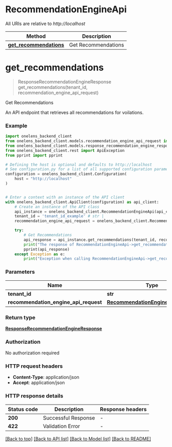# RecommendationEngineApi

All URIs are relative to *http://localhost*

Method | Description
------------- | -------------
[**get_recommendations**](RecommendationEngineApi.md#get_recommendations) | Get Recommendations


# **get_recommendations**
> ResponseRecommendationEngineResponse get_recommendations(tenant_id, recommendation_engine_api_request)

Get Recommendations

An API endpoint that retrieves all recommendations for voilations.

### Example


```python
import onelens_backend_client
from onelens_backend_client.models.recommendation_engine_api_request import RecommendationEngineAPIRequest
from onelens_backend_client.models.response_recommendation_engine_response import ResponseRecommendationEngineResponse
from onelens_backend_client.rest import ApiException
from pprint import pprint

# Defining the host is optional and defaults to http://localhost
# See configuration.py for a list of all supported configuration parameters.
configuration = onelens_backend_client.Configuration(
    host = "http://localhost"
)


# Enter a context with an instance of the API client
with onelens_backend_client.ApiClient(configuration) as api_client:
    # Create an instance of the API class
    api_instance = onelens_backend_client.RecommendationEngineApi(api_client)
    tenant_id = 'tenant_id_example' # str | 
    recommendation_engine_api_request = onelens_backend_client.RecommendationEngineAPIRequest() # RecommendationEngineAPIRequest | 

    try:
        # Get Recommendations
        api_response = api_instance.get_recommendations(tenant_id, recommendation_engine_api_request)
        print("The response of RecommendationEngineApi->get_recommendations:\n")
        pprint(api_response)
    except Exception as e:
        print("Exception when calling RecommendationEngineApi->get_recommendations: %s\n" % e)
```



### Parameters


Name | Type | Description  | Notes
------------- | ------------- | ------------- | -------------
 **tenant_id** | **str**|  | 
 **recommendation_engine_api_request** | [**RecommendationEngineAPIRequest**](RecommendationEngineAPIRequest.md)|  | 

### Return type

[**ResponseRecommendationEngineResponse**](ResponseRecommendationEngineResponse.md)

### Authorization

No authorization required

### HTTP request headers

 - **Content-Type**: application/json
 - **Accept**: application/json

### HTTP response details

| Status code | Description | Response headers |
|-------------|-------------|------------------|
**200** | Successful Response |  -  |
**422** | Validation Error |  -  |

[[Back to top]](#) [[Back to API list]](../README.md#documentation-for-api-endpoints) [[Back to Model list]](../README.md#documentation-for-models) [[Back to README]](../README.md)

